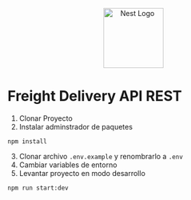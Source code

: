 <p align="center">
  <a href="http://nestjs.com/" target="blank"><img src="https://nestjs.com/img/logo-small.svg" width="120" alt="Nest Logo" /></a>
</p>

# Freight Delivery API REST

1. Clonar Proyecto
2. Instalar adminstrador de paquetes
```
npm install
```
3. Clonar archivo ```.env.example``` y renombrarlo a ```.env```
4. Cambiar variables de entorno
5. Levantar proyecto en modo desarrollo
```
npm run start:dev
```   